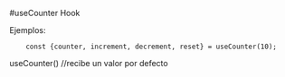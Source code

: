 #useCounter Hook

Ejemplos:

```
    const {counter, increment, decrement, reset} = useCounter(10);
```

useCounter() //recibe un valor por defecto
